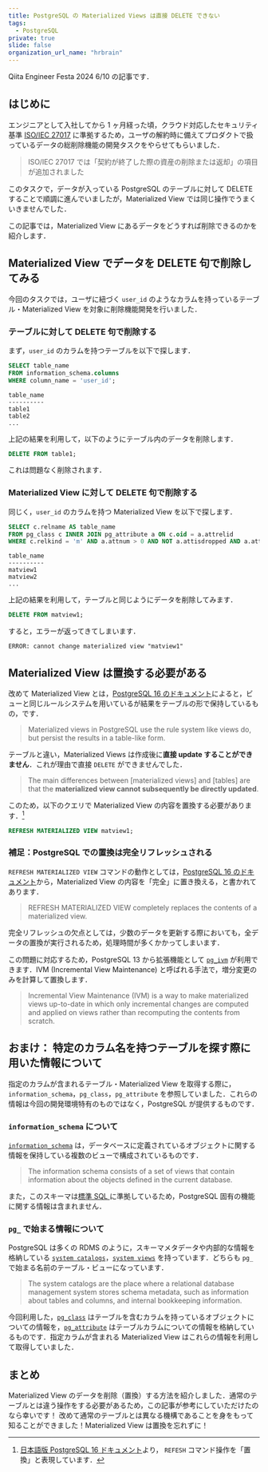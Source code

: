 ```yaml
---
title: PostgreSQL の Materialized Views は直接 DELETE できない
tags:
  - PostgreSQL
private: true
slide: false
organization_url_name: "hrbrain"
---
```


Qiita Engineer Festa 2024 6/10 の記事です．

## はじめに
エンジニアとして入社してから 1 ヶ月経った頃，クラウド対応したセキュリティ基準 [ISO/IEC 27017](https://cloud.google.com/security/compliance/iso-27017) に準拠するため，ユーザの解約時に備えてプロダクトで扱っているデータの総削除機能の開発タスクをやらせてもらいました．
> ISO/IEC 27017 では「契約が終了した際の資産の削除または返却」の項目が追加されました

このタスクで，データが入っている PostgreSQL のテーブルに対して DELETE することで順調に進んでいましたが，Materialized View では同じ操作でうまくいきませんでした．

この記事では，Materialized View にあるデータをどうすれば削除できるのかを紹介します．

## Materialized View でデータを DELETE 句で削除してみる
今回のタスクでは，ユーザに紐づく `user_id` のようなカラムを持っているテーブル・Materialized View を対象に削除機能開発を行いました．

### テーブルに対して DELETE 句で削除する
まず，`user_id` のカラムを持つテーブルを以下で探します．
```sql
SELECT table_name
FROM information_schema.columns
WHERE column_name = 'user_id';
```
```
table_name
----------
table1
table2
...
```
上記の結果を利用して，以下のようにテーブル内のデータを削除します．
```sql
DELETE FROM table1;
```
これは問題なく削除されます．

### Materialized View に対して DELETE 句で削除する
同じく，`user_id` のカラムを持つ Materialized View を以下で探します．
```sql
SELECT c.relname AS table_name
FROM pg_class c INNER JOIN pg_attribute a ON c.oid = a.attrelid
WHERE c.relkind = 'm' AND a.attnum > 0 AND NOT a.attisdropped AND a.attname = 'user_id';
```
```
table_name
----------
matview1
matview2
...
```
上記の結果を利用して，テーブルと同じようにデータを削除してみます．
```sql
DELETE FROM matview1;
```
すると，エラーが返ってきてしまいます．
```
ERROR: cannot change materialized view "matview1"
```

## Materialized View は置換する必要がある
改めて Materialized View とは，[PostgreSQL 16 のドキュメント](https://www.postgresql.org/docs/current/rules-materializedviews.html)によると，ビューと同じルールシステムを用いているが結果をテーブルの形で保持しているもの，です．
> Materialized views in PostgreSQL use the rule system like views do, but persist the results in a table-like form.

テーブルと違い，Materialized Views は作成後に**直接 update することができません**．これが理由で直接 `DELETE` ができませんでした．
> The main differences between [materialized views] and [tables] are that the **materialized view cannot subsequently be directly updated**.

このため，以下のクエリで Materialized View の内容を置換する必要があります．[^matview_refresh_command]

[^matview_refresh_command]: [日本語版 PostgreSQL 16 ドキュメント](https://www.postgresql.jp/document/16/html/sql-refreshmaterializedview.html)より， `REFESH` コマンド操作を「置換」と表現しています．

```sql
REFRESH MATERIALIZED VIEW matview1;
```

### 補足：PostgreSQL での置換は完全リフレッシュされる
`REFRESH MATERIALIZED VIEW` コマンドの動作としては，[PostgreSQL 16 のドキュメント](https://www.postgresql.org/docs/current/sql-refreshmaterializedview.html)から，Materialized View の内容を「完全」に置き換える，と書かれてあります．
> REFRESH MATERIALIZED VIEW completely replaces the contents of a materialized view.

完全リフレッシュの欠点としては，少数のデータを更新する際においても，全データの置換が実行されるため，処理時間が多くかかってしまいます．

この問題に対応するため，PostgreSQL 13 から拡張機能として [`pg_ivm`](https://github.com/sraoss/pg_ivm) が利用できます．IVM (Incremental View Maintenance) と呼ばれる手法で，増分変更のみを計算して置換します．
> Incremental View Maintenance (IVM) is a way to make materialized views up-to-date in which only incremental changes are computed and applied on views rather than recomputing the contents from scratch.

## おまけ： 特定のカラム名を持つテーブルを探す際に用いた情報について
指定のカラムが含まれるテーブル・Materialized View を取得する際に，`information_schema`，`pg_class`，`pg_attribute` を参照していました．これらの情報は今回の開発環境特有のものではなく，PostgreSQL が提供するものです．

### `information_schema` について
[`information_schema`](https://www.postgresql.org/docs/16/information-schema.html) は，データベースに定義されているオブジェクトに関する情報を保持している複数のビューで構成されているものです．
> The information schema consists of a set of views that contain information about the objects defined in the current database.

また，このスキーマは[標準 SQL ](https://www.postgresql.org/docs/current/features.html)に準拠しているため，PostgreSQL 固有の機能に関する情報は含まれません．

### `pg_` で始まる情報について
PostgreSQL は多くの RDMS のように，スキーマメタデータや内部的な情報を格納している [`system catalogs`](https://www.postgresql.org/docs/16/catalogs.html)，[`system views`](https://www.postgresql.org/docs/16/views.html) を持っています．どちらも `pg_` で始まる名前のテーブル・ビューになっています．
> The system catalogs are the place where a relational database management system stores schema metadata, such as information about tables and columns, and internal bookkeeping information.

今回利用した，[`pg_class`](https://www.postgresql.org/docs/16/catalog-pg-class.html) はテーブルを含むカラムを持っているオブジェクトについての情報を，[`pg_attribute`](https://www.postgresql.org/docs/16/catalog-pg-attribute.html) はテーブルカラムについての情報を格納しているものです．指定カラムが含まれる Materialized View はこれらの情報を利用して取得していました．

## まとめ
Materialized View のデータを削除（置換）する方法を紹介しました．通常のテーブルとは違う操作をする必要があるため，この記事が参考にしていただけたのなら幸いです！
改めて通常のテーブルとは異なる機構であることを身をもって知ることができました！Materialized View は置換を忘れずに！
